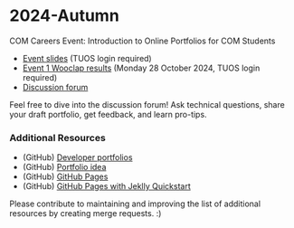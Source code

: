 # 2024-Autumn

COM Careers Event: Introduction to Online Portfolios for COM Students

- [Event slides](https://docs.google.com/presentation/d/1q8YAMDP55HyJwOyk-364c7Uxb0APARsQZrWxK6I2TE0/edit?usp=sharing) (TUOS login required)
- [Event 1 Wooclap results](https://drive.google.com/file/d/1H7HHEzMQHYtfWUJaGEMC9tqUpHIwYQLA/view?usp=sharing)  (Monday 28 October 2024, TUOS login required)
- [Discussion forum](https://github.com/TUOS-COM-Portfolios/2024-Autumn/discussions)

Feel free to dive into the discussion forum! Ask technical questions, share your draft portfolio, get feedback, and learn pro-tips. 

### Additional Resources

- (GitHub) [Developer portfolios](https://github.com/emmabostian/developer-portfolios)
- (GitHub) [Portfolio idea](https://github.com/Evavic44/portfolio-ideas)
- (GitHub) [GitHub Pages](https://pages.github.com/)
- (GitHub) [GitHub Pages with Jeklly Quickstart](https://docs.github.com/en/pages/setting-up-a-github-pages-site-with-jekyll/about-github-pages-and-jekyll)

Please contribute to maintaining and improving the list of additional resources by creating merge requests. :) 
